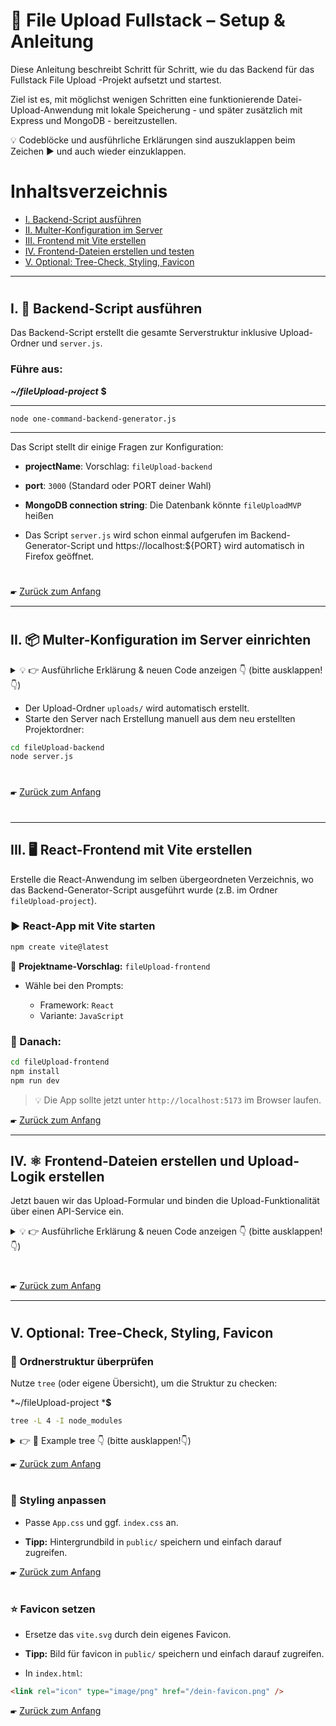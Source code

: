 
# 📁 File Upload Fullstack – Setup & Anleitung

Diese Anleitung beschreibt Schritt für Schritt, wie du das Backend für das Fullstack File Upload -Projekt aufsetzt und startest. 

Ziel ist es, mit möglichst wenigen Schritten eine funktionierende Datei-Upload-Anwendung mit lokale Speicherung - und später zusätzlich mit Express und MongoDB - bereitzustellen.

💡 Codeblöcke und ausführliche Erklärungen sind auszuklappen beim Zeichen ▶ und auch wieder einzuklappen.

#
# Inhaltsverzeichnis

* [I. Backend-Script ausführen](#i-backend-script-ausführen)
* [II. Multer-Konfiguration im Server](#ii-multer-konfiguration-im-server)
* [III. Frontend mit Vite erstellen](#iii-frontend-mit-vite-erstellen)
* [IV. Frontend-Dateien erstellen und testen](#iv-frontend-dateien-erstellen-und-testen)
* [V. Optional: Tree-Check, Styling, Favicon](#v-optional-tree-check-styling-favicon)

---
#

## I.  🔧 Backend-Script ausführen

Das Backend-Script erstellt die gesamte Serverstruktur inklusive Upload-Ordner und `server.js`.

### Führe aus:

***~/fileUpload-project*** **$**
_________________________________________


    node one-command-backend-generator.js
__________________________________________


Das Script stellt dir einige Fragen zur Konfiguration:

* **projectName**: Vorschlag: `fileUpload-backend`
* **port**: `3000` (Standard oder PORT deiner Wahl)
* **MongoDB connection string**: Die Datenbank könnte `fileUploadMVP` heißen

* Das Script `server.js` wird schon einmal aufgerufen im Backend-Generator-Script und https://localhost:${PORT} wird automatisch in Firefox geöffnet.

#
🖝 [Zurück zum Anfang](#inhaltsverzeichnis)

---
#
## II. 📦 Multer-Konfiguration im Server einrichten

<details>
<summary>💡 👉️ Ausführliche Erklärung & neuen Code anzeigen 👇️ (bitte ausklappen!👇️)
</summary>



Wechsle in das neue Projektverzeichnis und installiere [Multer](https://github.com/expressjs/multer), das Middleware-Paket für Datei-Uploads:

```bash
cd fileUpload-backend
npm install multer
````

### 🔌 Ergänze folgende Code-Blöcke in deiner `server.js`

#### 🧱 A. Imports (oberhalb deiner Datei)

```js
import multer from "multer";
import path from "path";
import { fileURLToPath } from "url";
```
#
-----------------------------
#### ⚙️ *Nach* B. `dotenv.config()` & Middleware (*steht schon da im Script!*):

```js
dotenv.config();

const app = express();
app.use(express.json());
app.use(cors()); 
```
#
-------------------------------

```js
// C. ######### Multer Konfiguration ############################################

// Pfad-Ermittlung für ES-Module
const __filename = fileURLToPath(import.meta.url);
const __dirname = path.dirname(__filename);

// Create an "uploads" directory if it doesn't exist
const uploadDir = path.join(__dirname, 'uploads');
if (!fs.existsSync(uploadDir)) fs.mkdirSync(uploadDir);

// Multer Setup
const storage = multer.diskStorage({
  destination: (req, file, cb) => cb(null, "uploads"),
  filename: (req, file, cb) =>
    cb(null, Date.now() + "-" + file.originalname),
});
const upload = multer({ storage });

// Statische Route für Uploads, damit man Dateien öffentlich abrufen kann
app.use("/uploads", express.static(path.join(__dirname, "uploads")));
```
#
#

#### 🔁 D. Danach wie gewohnt:

```js
connect();

app.get("/", (req, res) => {
  res.send("Hello co-creator! Let's start building something great 🤓");
});
```
#
#

#### 📤 E. Upload-Route (unterhalb deiner GET-Routes, oberhalb Error Middleware)

```js
// ### POST /upload single file ###############################
app.post("/upload", upload.single("file"), (req, res) => {
  if (!req.file) {
    return res.status(400).json({ error: "Keine Datei empfangen" });
  }

  res.json({
    message: "Datei erfolgreich hochgeladen!",
    filename: req.file.filename,
    url: `/uploads/${req.file.filename}`,
  });
});
```
#
#
####  F. am Ende

- Error Middleware
- start server
🔚
</details>

* Der Upload-Ordner `uploads/` wird automatisch erstellt.
* Starte den Server nach Erstellung manuell aus dem neu erstellten Projektordner:

```bash
cd fileUpload-backend
node server.js
```
#
🖝 [Zurück zum Anfang](#inhaltsverzeichnis)
#
---

## III. 🖥️ React-Frontend mit Vite erstellen


Erstelle die React-Anwendung im selben übergeordneten Verzeichnis, wo das Backend-Generator-Script ausgeführt wurde (z.B. im Ordner `fileUpload-project`).

### ▶️ React-App mit Vite starten

```bash
npm create vite@latest
````

📌 **Projektname-Vorschlag:** `fileUpload-frontend`

* Wähle bei den Prompts:

  * Framework: `React`
  * Variante: `JavaScript`

### 📂 Danach:

```bash
cd fileUpload-frontend
npm install
npm run dev
```

> 💡 Die App sollte jetzt unter `http://localhost:5173` im Browser laufen.


🖝 [Zurück zum Anfang](#inhaltsverzeichnis)

---

## IV. ⚛️ Frontend-Dateien erstellen und Upload-Logik erstellen 

Jetzt bauen wir das Upload-Formular und binden die Upload-Funktionalität über einen API-Service ein.

<details>
<summary>💡 👉️ Ausführliche Erklärung & neuen Code anzeigen 👇️ (bitte ausklappen!👇️)
</summary>

🖝 [Zurück zum Anfang](#inhaltsverzeichnis)

#
### 1️⃣ `App.jsx` ersetzen

Ersetze den Inhalt von `src/App.jsx` mit folgendem Code:

```jsx
import React from 'react';
import UploadForm from './UploadForm';

function App() {
  return (
    <div className="App">
      <UploadForm />
    </div>
  );
}

export default App;
```

---

### 2️⃣ Neue Datei: `src/UploadForm.jsx`

Erstelle die Datei `UploadForm.jsx` im `src/`-Verzeichnis mit folgendem Inhalt:

```js
import React, { useState } from 'react';
import { uploadFile } from './api/uploadService.js';

const UploadForm = () => {
  const [file, setFile] = useState(null);
  const [preview, setPreview] = useState('');
  const [message, setMessage] = useState('');

  const handleFileChange = (e) => {
    const selected = e.target.files[0];
    setFile(selected);
    setPreview(URL.createObjectURL(selected));
    setMessage('');
  };

  const handleSubmit = async (e) => {
    e.preventDefault();
    if (!file) return setMessage('Bitte wähle eine Datei aus.');

    try {
      const res = await uploadFile(file);
      setMessage(res.message);
    } catch (err) {
      setMessage(err.message || 'Upload fehlgeschlagen');
    }
  };

  return (
    <div>
      <h2>Datei hochladen</h2>
      <form onSubmit={handleSubmit}>
        <input type="file" onChange={handleFileChange} />
        <button type="submit">Hochladen</button>
      </form>

      {preview && (
        <div>
          <h4>Vorschau:</h4>
          <img src={preview} alt="Preview" width="200" />
        </div>
      )}

      {message && <p>{message}</p>}
    </div>
  );
};

export default UploadForm;
```


> 📌 Diese Komponente kümmert sich rein um die UI und verwendet die Funktion `uploadFile` aus einem separaten API-Service.

---

### 3️⃣ Ordner und Datei für Upload-Service

Erstelle im `src/`-Ordner einen Unterordner `api/` und darin die Datei `uploadService.js` mit dem folgenden Code:

#
📄 `src/api/uploadService.js`:

```js
export const uploadFile = async (file) => {
  const formData = new FormData();
  formData.append('file', file);

  const response = await fetch('http://localhost:3000/upload', {
    method: 'POST',
    body: formData,
  });

  if (!response.ok) throw new Error('Serverfehler beim Upload');

  return await response.json();
};
```

> ⚠️ **Wichtig:** Stelle sicher, dass die URL (`http://localhost:3000/upload`) mit dem tatsächlichen Port deines Backends übereinstimmt.

> 🔧 Optional kannst du `http://localhost:${PORT}` in eine `.env` oder `config.js` hier im frontend auslagern.

</details>


#
🖝 [Zurück zum Anfang](#inhaltsverzeichnis)

---
#
## V. Optional: Tree-Check, Styling, Favicon

### 📁 Ordnerstruktur überprüfen

Nutze `tree` (oder eigene Übersicht), um die Struktur zu checken:

*~/fileUpload-project ***$**
```bash
tree -L 4 -I node_modules
```

<details><summary>👉️ 🌲 Example tree 👇️ (bitte ausklappen!👇️)</summary>

```
.
├── fileUpload-backend
│   ├── package.json
│   ├── package-lock.json
│   ├── server.js
│   ├── uploads
│   │   ├── 1747233840188-Hokusai.png
│   │   ├── 1747233962924-structure.json
│   │   ├── 1747233998378-fileUpload-table.png
│   │   ├── 1747244012256-upload-favicon.png
│   │   ├── 1747245531156-upload-favicon-no-bg.png
│   │   ├── 1747245591999-one-command-backend-generator.js
│   │   ├── 1747245634049-Anleitung.md
│   │   ├── 1747254727349-Lensen_Lebenslauf.pdf
│   │   ├── Gist-Treasury.png
│   │   ├── GRUB-meldung.png
│   │   ├── Kanagawa.png
│   │   └── Serenity-Zen.png
│   └── utils
│       └── connectDB.js
├── fileUpload-folder-structure.md
├── fileUpload-frontend
│   ├── eslint.config.js
│   ├── index.html
│   ├── package.json
│   ├── package-lock.json
│   ├── public
│   │   ├── Hokusai.png
│   │   ├── upload-favicon-no-bg.png
│   │   ├── upload-favicon.png
│   │   └── vite.svg
│   ├── README.md
│   ├── src
│   │   ├── api
│   │   │   └── uploadService.js
│   │   ├── App.css
│   │   ├── App.jsx
│   │   ├── assets
│   │   │   └── react.svg
│   │   ├── index.css
│   │   ├── main.jsx
│   │   └── UploadForm.jsx
│   └── vite.config.js
└── README.md

9 directories, 37 files
```
</details>

🖝 [Zurück zum Anfang](#inhaltsverzeichnis)


#
### 🎨 Styling anpassen

* Passe `App.css` und ggf. `index.css` an.

* **Tipp:** Hintergrundbild in `public/` speichern und einfach darauf zugreifen.


🖝 [Zurück zum Anfang](#inhaltsverzeichnis)

#

### ⭐ Favicon setzen

* Ersetze das `vite.svg` durch dein eigenes Favicon.

* **Tipp:** Bild für favicon in `public/` speichern und einfach darauf zugreifen.

* In `index.html`:

```html
<link rel="icon" type="image/png" href="/dein-favicon.png" />
```

🖝 [Zurück zum Anfang](#inhaltsverzeichnis)
